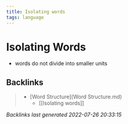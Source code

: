 ```yaml
---
title: Isolating words
tags: language
---
```


# Isolating Words
- words do not divide into smaller units


































































































## Backlinks

> - [Word Structure](Word Structure.md)
>   - [[Isolating words]]

_Backlinks last generated 2022-07-26 20:33:15_
